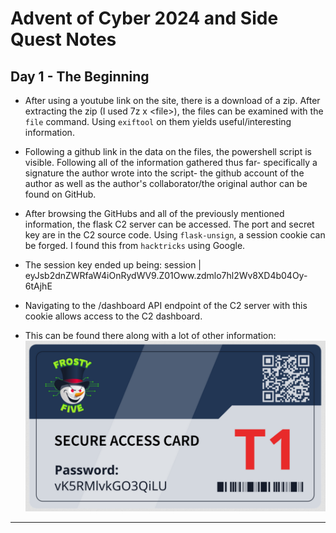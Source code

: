 # Advent of Cyber 2024 and Side Quest Notes

## Day 1 - The Beginning

* After using a youtube link on the site, there is a download of a zip. After extracting the zip (I used 7z x \<file\>), the files can be examined with the `file` command. Using `exiftool` on them yields useful/interesting information.

* Following a github link in the data on the files, the powershell script is visible. Following all of the information gathered thus far- specifically a signature the author wrote into the script- the github account of the author as well as the author's collaborator/the original author can be found on GitHub.

* After browsing the GitHubs and all of the previously mentioned information, the flask C2 server can be accessed. The port and secret key are in the C2 source code. Using `flask-unsign`, a session cookie can be forged. I found this from `hacktricks` using Google.

* The session key ended up being: session | eyJsb2dnZWRfaW4iOnRydWV9.Z01Oww.zdmlo7hl2Wv8XD4b04Oy-6tAjhE

* Navigating to the /dashboard API endpoint of the C2 server with this cookie allows access to the C2 dashboard.

* This can be found there along with a lot of other information:
![alt text](T1AccessCard.png)

---